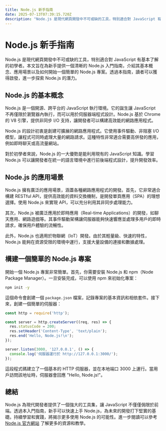 ```yaml
---
title: Node.js 新手指南
date: 2025-07-13T07:39:15.720Z
description: "Node.js 是現代網頁開發中不可或缺的工具，特別適合對 JavaScript 有基本了解的初學者。本文旨在為新手提供一個清晰的 Node.js 入門指南，介紹其基本概念、應用場景以及如何開始一個簡單的 Node.js 專案。透過本指南，讀者可以獲得啟發，進一步探索 Node.js 的潛力。"
---
```


# Node.js 新手指南

Node.js 是現代網頁開發中不可或缺的工具，特別適合對 JavaScript 有基本了解的初學者。本文旨在為新手提供一個清晰的 Node.js 入門指南，介紹其基本概念、應用場景以及如何開始一個簡單的 Node.js 專案。透過本指南，讀者可以獲得啟發，進一步探索 Node.js 的潛力。

## Node.js 的基本概念

Node.js 是一個開源、跨平台的 JavaScript 執行環境。它的誕生讓 JavaScript 不再僅限於瀏覽器內執行，而可以用於伺服器端程式設計。Node.js 基於 Chrome 的 V8 引擎，提供非同步 I/O 支持，讓開發者可以構建高效能的網路應用程式。

Node.js 的設計初衷是創建可擴展的網路應用程式。它使用事件驅動、非阻塞 I/O 模型，讓程式可同時處理大量的網路請求。這種特性非常適合需要高併發的應用，例如即時聊天或高流量網站。

對於初學者來說，Node.js 的一大優勢是能利用現有的 JavaScript 知識。學習 Node.js 可以讓開發者在統一的語言環境中進行前後端程式設計，提升開發效率。

## Node.js 的應用場景

Node.js 擁有廣泛的應用場景，涵蓋各種網路應用程式的開發。首先，它非常適合構建 RESTful API，提供高效能的資料交換機制，是開發單頁應用（SPA）的理想選擇。使用 Node.js 來實現 API，可以充分利用其非同步處理能力。

其次，Node.js 被廣泛應用於即時應用（Real-time Applications）的開發，如聊天應用、網路遊戲等。其事件驅動架構讓伺服器能夠快速響應並處理多用戶的即時請求，確保用戶體驗的流暢性。

此外，Node.js 也適用於物聯網（IoT）開發。由於其輕量級、快速的特性，Node.js 能夠在資源受限的環境中運行，支援大量設備的連接和數據處理。

## 構建一個簡單的 Node.js 專案

開始一個 Node.js 專案非常簡單。首先，你需要安裝 Node.js 和 npm（Node Package Manager）。一旦安裝完成，可以使用 npm 來初始化專案：

```bash
npm init -y
```

這個命令會創建一個 `package.json` 檔案，記錄專案的基本資訊和相依套件。接下來，創建一個簡單的伺服器：

```javascript
const http = require('http');

const server = http.createServer((req, res) => {
  res.statusCode = 200;
  res.setHeader('Content-Type', 'text/plain');
  res.end('Hello, Node.js!\n');
});

server.listen(3000, '127.0.0.1', () => {
  console.log('伺服器運行於 http://127.0.0.1:3000/');
});
```

這段程式碼建立了一個基本的 HTTP 伺服器，並在本地端口 3000 上運行。當用戶訪問該地址時，伺服器會回應 "Hello, Node.js!"。

## 總結

Node.js 為現代開發者提供了一個強大的工具集，讓 JavaScript 不僅僅侷限於前端。透過本入門指南，新手可以快速上手 Node.js，為未來的開發打下堅實的基礎。持續學習和實踐，將揭示更多使用 Node.js 的可能性。進一步閱讀可以參考 [Node.js 官方網站](https://nodejs.org/) 了解更多的資源和教學。
